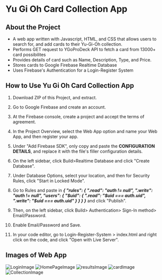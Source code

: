 # Yu Gi Oh Card Collection App
## About the Project
- A web app written with Javascript, HTML, and CSS that allows users to search for, and add cards to their Yu-Gi-Oh collection.
- Performs GET request to YGoProDeck API to fetch a card from 13000+ card possibilites
- Provides details of card such as Name, Description, Type, and Price. 
- Stores cards to Google Firebase Realtime Database
- Uses Firebase's Authentication for a Login-Register System

## How to Use Yu Gi Oh Card Collection App
1. Download ZIP of this Project, and extract.
2. Go to Google Firebase and create an account.
3. At the Firebase console, create a project and accept the terms of agreement.

4. In the Project Overview, select the Web App option and name your Web App, and then register your app.
5. Under "Add Firebase SDK", only copy and paste the **CONFIGURATION DETAILS**, and replace it with the file's filler configuration details.
6. On the left sidebar, click Build>Realtime Database and click "Create Database".
7. Under Database Options, select your location, and then for Security Rules, click "Start in Locked Mode".
8. Go to Rules and paste in
  ***_{
  "rules": {
    ".read": "auth != null",
    ".write": "auth != null",
    "users": {
      "$uid": {
        ".read": "$uid === auth.uid",
        ".write": "$uid === auth.uid"
      }
    }
  }
}_***
and click "Publish".
9. Then, on the left sidebar, click Build> Authentication> Sign-In method> Email/Password.
10. Enable Email/Password and Save.
11. In your code editor, go to Login-Register-System > index.html and right click on the code, and click "Open with Live Server".

## Images of Web App
![LoginImage](https://github.com/manavkr0710/Yu-Gi-Oh-Card-Card-Collector/assets/111619717/5a700bd1-f859-48cc-b647-686bf3f91626)
![HomePageImage](https://github.com/manavkr0710/Yu-Gi-Oh-Card-Card-Collector/assets/111619717/a7c8d9ae-cbc3-4e73-9cd6-5a2e33b85d83)
![resultsImage](https://github.com/manavkr0710/Yu-Gi-Oh-Card-Card-Collector/assets/111619717/33699a2e-981f-4c0f-bdc7-b0e2631feb1c)
![cardImage](https://github.com/manavkr0710/Yu-Gi-Oh-Card-Card-Collector/assets/111619717/75169c77-c18b-43ef-b25f-591d5e140d4a)
![CollectionImage](https://github.com/manavkr0710/Yu-Gi-Oh-Card-Card-Collector/assets/111619717/271b5d59-b410-4dda-8b2f-a196c677e095)



